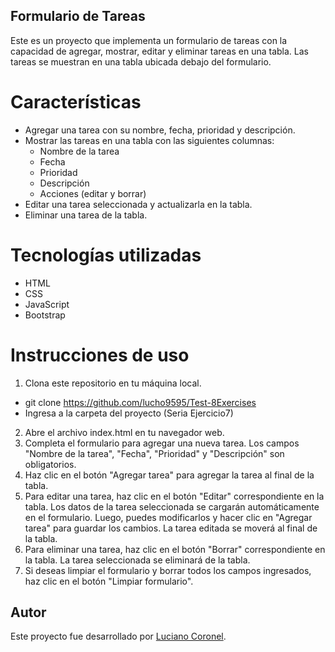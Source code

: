 ## Formulario de Tareas
Este es un proyecto que implementa un formulario de tareas con la capacidad de agregar, mostrar, editar y eliminar tareas en una tabla. Las tareas se muestran en una tabla ubicada debajo del formulario.

# Características

- Agregar una tarea con su nombre, fecha, prioridad y descripción.
- Mostrar las tareas en una tabla con las siguientes columnas:
  - Nombre de la tarea
  - Fecha
  - Prioridad
  - Descripción
  - Acciones (editar y borrar)
- Editar una tarea seleccionada y actualizarla en la tabla.
- Eliminar una tarea de la tabla.

# Tecnologías utilizadas

- HTML
- CSS
- JavaScript
- Bootstrap

# Instrucciones de uso

1. Clona este repositorio en tu máquina local.
 - git clone https://github.com/lucho9595/Test-8Exercises
 - Ingresa a la carpeta del proyecto (Seria Ejercicio7)
2. Abre el archivo index.html en tu navegador web.
3. Completa el formulario para agregar una nueva tarea. Los campos "Nombre de la tarea", "Fecha", "Prioridad" y "Descripción" son obligatorios.
4. Haz clic en el botón "Agregar tarea" para agregar la tarea al final de la tabla.
5. Para editar una tarea, haz clic en el botón "Editar" correspondiente en la tabla. Los datos de la tarea seleccionada se cargarán automáticamente en el formulario. Luego, puedes modificarlos y hacer clic en "Agregar tarea" para guardar los cambios. La tarea editada se moverá al final de la tabla.
6. Para eliminar una tarea, haz clic en el botón "Borrar" correspondiente en la tabla. La tarea seleccionada se eliminará de la tabla.
7. Si deseas limpiar el formulario y borrar todos los campos ingresados, haz clic en el botón "Limpiar formulario".
## Autor

Este proyecto fue desarrollado por [Luciano Coronel](https://www.linkedin.com/in/luciano-coronel-90503bb8/).